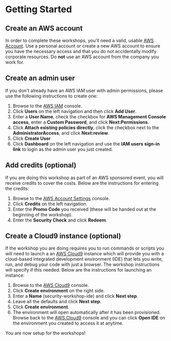 # Getting Started

## Create an AWS account

In order to complete these workshops, you'll need a valid, usable [AWS Account](https://aws.amazon.com/getting-started/). Use a personal account or create a new AWS account to ensure you have the necessary access and that you do not accidentally modify corporate resources. Do **not** use an AWS account from the company you work for. 

## Create an admin user

If you don't already have an AWS IAM user with admin permissions, please use the following instructions to create one:

1.  Browse to the [AWS IAM](https://console.aws.amazon.com/iam/) console.
2.  Click **Users** on the left navigation and then click **Add User**.
3.  Enter a **User Name**, check the checkbox for **AWS Management Console access**, enter a **Custom Password**, and click **Next:Permissions**.
4.  Click **Attach existing policies directly**, click the checkbox next to the **AdministratorAccess**, and click **Next:review**.
5.  Click **Create User**
6.  Click **Dashboard** on the left navigation and use the **IAM users sign-in link** to login as the admin user you just created.

## Add credits (optional)

If you are doing this workshop as part of an AWS sponsored event, you will receive credits to cover the costs.  Below are the instructions for entering the credits:

1.  Browse to the [AWS Account Settings](https://console.aws.amazon.com/billing/home?#/account) console.
2.  Click **Credits** on the left navigation.
3.  Enter the **Promo Code** you received (these will be handed out at the beginning of the workshop).
4.  Enter the **Security Check** and click **Redeem**.

## Create a Cloud9 instance (optional)

If the workshop you are doing requires you to run commands or scripts you will need to launch a an [AWS Cloud9](https://aws.amazon.com/cloud9/) instance which will provide you with a cloud-based integrated development environment (IDE) that lets you write, run, and debug your code with just a browser. The workshop instructions will specify if this needed.  Below are the instructions for launching an instance:

1.  Browse to the [AWS Cloud9](https://console.aws.amazon.com/cloud9) console.
2.  Click **Create environment** on the right side.
3.  Enter a **Name** (security-workshop-ide) and click **Next step**.
4.  Leave all the defaults and click **Next step**.
5.  Click **Create environment**.
6.  The environment will open automatically after it has been provisioned.  Browse back to the [AWS Cloud9](https://console.aws.amazon.com/cloud9) console and you can click **Open IDE** on the environment you created to access it at anytime.

You are now setup for the workshops!
